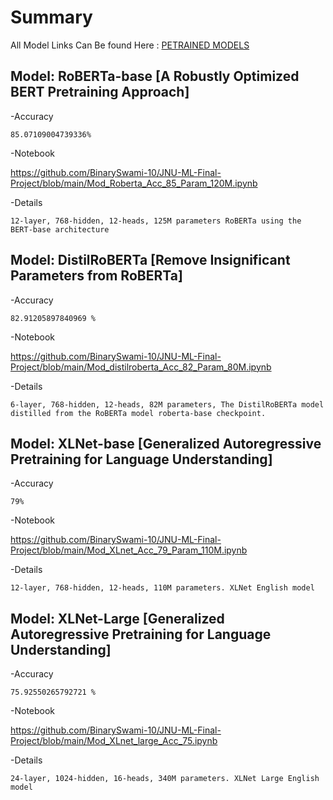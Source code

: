 # Summary
All Model Links Can Be found Here : [PETRAINED MODELS](https://huggingface.co/transformers/pretrained_models.html) 

## Model:  **RoBERTa-base** [A Robustly Optimized BERT Pretraining Approach]

  -Accuracy
  
    85.07109004739336%

  -Notebook
  
   https://github.com/BinarySwami-10/JNU-ML-Final-Project/blob/main/Mod_Roberta_Acc_85_Param_120M.ipynb

  -Details
  
    12-layer, 768-hidden, 12-heads, 125M parameters RoBERTa using the BERT-base architecture

## Model: DistilRoBERTa [Remove Insignificant Parameters from RoBERTa]

  -Accuracy
  
    82.91205897840969 %
  
  -Notebook
  
   https://github.com/BinarySwami-10/JNU-ML-Final-Project/blob/main/Mod_distilroberta_Acc_82_Param_80M.ipynb
    
  -Details
       	
    6-layer, 768-hidden, 12-heads, 82M parameters, The DistilRoBERTa model distilled from the RoBERTa model roberta-base checkpoint.


## Model: XLNet-base [Generalized Autoregressive Pretraining for Language Understanding]

  -Accuracy
  
    79%

  -Notebook
  
   https://github.com/BinarySwami-10/JNU-ML-Final-Project/blob/main/Mod_XLnet_Acc_79_Param_110M.ipynb
    
  -Details
    
    12-layer, 768-hidden, 12-heads, 110M parameters. XLNet English model

## Model: XLNet-Large [Generalized Autoregressive Pretraining for Language Understanding]

  -Accuracy
    
    75.92550265792721 %
  
  -Notebook
    
   https://github.com/BinarySwami-10/JNU-ML-Final-Project/blob/main/Mod_XLnet_large_Acc_75.ipynb
  
  -Details
    
    24-layer, 1024-hidden, 16-heads, 340M parameters. XLNet Large English model

